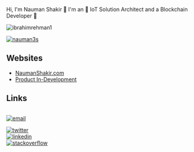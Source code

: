 Hi, I'm Nauman Shakir 👋 I'm an 🚀 IoT Solution Architect and a Blockchain Developer 🚀

<p align="left"> <img src="https://komarev.com/ghpvc/?username=ibrahimrehman1&label=Profile%20views&color=0e75b6&style=flat" alt="ibrahimrehman1" /> </p>

<p align="left"> <a href="https://github.com/ryo-ma/github-profile-trophy"><img src="https://github-profile-trophy.vercel.app/?username=nauman3s&theme=onedark&row=3&column=4&margin-w=12" alt="nauman3s" /></a> </p>

## Websites

<!-- BLOG-POST-LIST:START -->
- [NaumanShakir.com](https://NaumanShakir.com)
- [Product In-Development](https://Imsaar.com)
<!-- BLOG-POST-LIST:END -->

## Links

<div class="row">
  <div class="column">
  
  <a href="mailto:naumanshakir3s@gmail.com"><img src="https://img.icons8.com/color/96/000000/gmail.png" alt="email"/></a>
  </div>
  <div class="column">
  <a href="https://twitter.com/NaumanShakir3S"><img src="https://img.icons8.com/color/96/000000/twitter-squared.png" alt="twitter"/></a>
  </div>
  <!-- <a href="https://www.youtube.com/user/matyo91"><img src="https://img.icons8.com/color/96/000000/youtube.png" alt="youtube"/></a>
  <a href="https://www.reddit.com/user/matyo91"><img src="https://img.icons8.com/color/96/000000/reddit.png" alt="reddit"/></a>
  <a href="https://www.instagram.com/matyo91"><img src="https://img.icons8.com/color/96/000000/instagram-new.png" alt="instagram"/></a> -->
  <!-- <a href="https://www.twitch.tv/matyo91"><img src="https://img.icons8.com/color/96/000000/twitch--v2.png" alt="twitch"/></a>
  <a href="https://fr.pinterest.com/matyo91"><img src="https://img.icons8.com/color/96/000000/pinterest--v1.png" alt="pinterest"/></a>
  <a href="https://soundcloud.com/matyo91"><img src="https://img.icons8.com/color/96/000000/soundcloud.png" alt="soundcloud"/></a>
  <a href="https://soundcloud.com/djmatyo91"><img src="https://img.icons8.com/color/96/000000/soundcloud.png" alt="soundcloud"/></a> -->
  <div class="column">
  <a href="https://www.linkedin.com/in/NaumanShakir3S"><img src="https://img.icons8.com/color/96/000000/linkedin.png" alt="linkedin"/></a>
  </div>
  <!-- <a href="https://medium.com/@matyo91"><img src="https://img.icons8.com/color/96/000000/medium-logo.png" alt="medium"/></a>
  <a href="https://www.mixcloud.com/matyo91"><img src="https://img.icons8.com/windows/96/000000/mixcloud.png" alt="mixcloud"/></a>
  <a href="https://keybase.io/matyo91"><img src="https://img.icons8.com/windows/96/000000/keybase2.png" alt="keybase"/></a>
  <a href="https://steamcommunity.com/id/matyo91"><img src="https://img.icons8.com/fluent/96/000000/steam.png" alt="steam"/></a>
  <a href="https://vk.com/matyo91"><img src="https://img.icons8.com/nolan/96/vk-circled.png" alt="vk"/></a>
  <a href="https://open.spotify.com/user/matyo91"><img src="https://img.icons8.com/color/96/000000/spotify--v1.png" alt="spotify"/></a>
  <a href="https://tripadvisor.com/members/matyo91"><img src="https://img.icons8.com/color/96/000000/tripadvisor.png" alt="tripadvisor"/></a>
  <a href="https://www.bandcamp.com/matyo91"><img src="https://img.icons8.com/nolan/96/bandcamp-button.png" alt="bandcamp"/></a> -->
  <div class="column">
  <a href="https://stackoverflow.com/users/5144315/nauman-shakir"><img src="https://img.icons8.com/color/96/000000/stackoverflow.png" alt="stackoverflow"/></a>
  </div>
  <!-- <a href="https://connect.symfony.com/profile/matyo91"><img src="https://img.icons8.com/color/96/000000/symfony.png" alt="symfony"/></a>
  <a href="https://hub.docker.com/u/matyo91"><img src="https://img.icons8.com/color/96/000000/docker.png" alt="docker"/></a>
  <a href="mailto:Matyo#2285"><img src="https://img.icons8.com/color/96/000000/battle-net.png" alt="battle.net"/></a>
  <a href="mailto:matyo91#0417"><img src="https://img.icons8.com/color/96/000000/discord-logo.png" alt="discord"/></a> -->
</div>
<!-- <p  align="center">
  <img src="https://visitor-badge.glitch.me/badge?page_id=matyo91.matyo91" alt="visitor badge"/>
</p> -->
